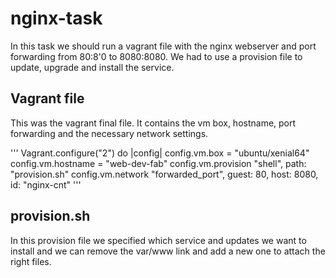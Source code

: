 # nginx-task

In this task we should run a vagrant file with the nginx webserver and port forwarding from 80:8'0 to 8080:8080.
We had to use a provision file to update, upgrade and install the service.



## Vagrant file


This was the vagrant final file. It contains the vm box, hostname, port forwarding and the necessary network settings.

'''
Vagrant.configure("2") do |config|
  config.vm.box = "ubuntu/xenial64"
  config.vm.hostname = "web-dev-fab"
  config.vm.provision "shell", path: "provision.sh"
  config.vm.network "forwarded_port", guest: 80, host: 8080, id: "nginx-cnt"
'''


## provision.sh

In this provision file we specified which service and updates we want to install and we can remove the var/www link and add a new one to attach the right files.


 
